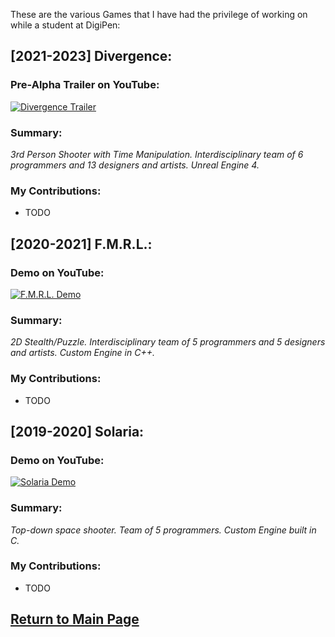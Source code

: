 These are the various Games that I have had the privilege of working on while a student at DigiPen:

## [2021-2023] Divergence:
### Pre-Alpha Trailer on YouTube:
[![Divergence Trailer](https://img.youtube.com/vi/G4o_hR_bDGE/0.jpg)](https://www.youtube.com/watch?v=G4o_hR_bDGE)

### Summary: 
*3rd Person Shooter with Time Manipulation. Interdisciplinary team of 6 programmers and 13 designers and artists. Unreal Engine 4.*

### My Contributions:
* TODO

## [2020-2021] F.M.R.L.:
### Demo on YouTube:
[![F.M.R.L. Demo](https://img.youtube.com/vi/CdjMD3et6sY/0.jpg)](https://www.youtube.com/watch?v=CdjMD3et6sY)

### Summary:
*2D Stealth/Puzzle. Interdisciplinary team of 5 programmers and 5 designers and artists. Custom Engine in C++.*

### My Contributions:
* TODO
  
## [2019-2020] Solaria:
### Demo on YouTube:
[![Solaria Demo](https://img.youtube.com/vi/V3gB-CiVXp8/0.jpg)](https://www.youtube.com/watch?v=V3gB-CiVXp8)

### Summary:
*Top-down space shooter. Team of 5 programmers. Custom Engine built in C.*

### My Contributions:
* TODO

## [Return to Main Page](https://github.com/paulhazen/paulhazen)